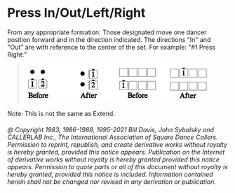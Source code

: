
# Press In/Out/Left/Right

From any appropriate formation: Those designated move
one dancer position forward and in the direction
indicated. The directions "In" and "Out" are with
reference to the center of the set. For example: "#1 Press
Right:"

> 
> ![alt](press_1a.png)
> ![alt](press_1b.png)
> 

Note: This is not the same as Extend.

###### @ Copyright 1983, 1986-1988, 1995-2021 Bill Davis, John Sybalsky and CALLERLAB Inc., The International Association of Square Dance Callers. Permission to reprint, republish, and create derivative works without royalty is hereby granted, provided this notice appears. Publication on the Internet of derivative works without royalty is hereby granted provided this notice appears. Permission to quote parts or all of this document without royalty is hereby granted, provided this notice is included. Information contained herein shall not be changed nor revised in any derivation or publication.
